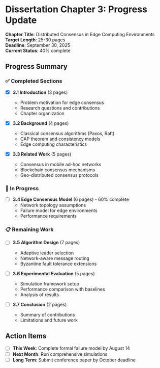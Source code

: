 # Dissertation Chapter 3: Progress Update

**Chapter Title**: Distributed Consensus in Edge Computing Environments  
**Target Length**: 25-30 pages  
**Deadline**: September 30, 2025  
**Current Status**: 40% complete  

## Progress Summary

### ✅ Completed Sections
- [x] **3.1 Introduction** (3 pages)
  - Problem motivation for edge consensus
  - Research questions and contributions
  - Chapter organization

- [x] **3.2 Background** (4 pages)
  - Classical consensus algorithms (Paxos, Raft)
  - CAP theorem and consistency models
  - Edge computing characteristics

- [x] **3.3 Related Work** (5 pages)
  - Consensus in mobile ad-hoc networks
  - Blockchain consensus mechanisms
  - Geo-distributed consensus protocols

### 🚧 In Progress
- [ ] **3.4 Edge Consensus Model** (6 pages) - 60% complete
  - Network topology assumptions
  - Failure model for edge environments
  - Performance requirements

### 📋 Remaining Work
- [ ] **3.5 Algorithm Design** (7 pages)
  - Adaptive leader selection
  - Network-aware message routing
  - Byzantine fault tolerance extensions

- [ ] **3.6 Experimental Evaluation** (5 pages)
  - Simulation framework setup
  - Performance comparison with baselines
  - Analysis of results

- [ ] **3.7 Conclusion** (2 pages)
  - Summary of contributions
  - Limitations and future work

## Action Items
- [ ] **This Week**: Complete formal failure model by August 14
- [ ] **Next Month**: Run comprehensive simulations
- [ ] **Long Term**: Submit conference paper by October deadline
